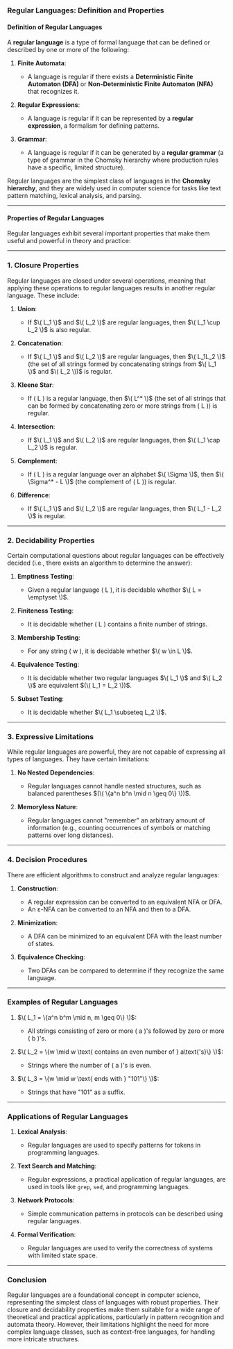 ### **Regular Languages: Definition and Properties**

#### **Definition of Regular Languages**

A **regular language** is a type of formal language that can be defined or described by one or more of the following:

1. **Finite Automata**:
   - A language is regular if there exists a **Deterministic Finite Automaton (DFA)** or **Non-Deterministic Finite Automaton (NFA)** that recognizes it.

2. **Regular Expressions**:
   - A language is regular if it can be represented by a **regular expression**, a formalism for defining patterns.

3. **Grammar**:
   - A language is regular if it can be generated by a **regular grammar** (a type of grammar in the Chomsky hierarchy where production rules have a specific, limited structure).

Regular languages are the simplest class of languages in the **Chomsky hierarchy**, and they are widely used in computer science for tasks like text pattern matching, lexical analysis, and parsing.

---

#### **Properties of Regular Languages**

Regular languages exhibit several important properties that make them useful and powerful in theory and practice:

---

### **1. Closure Properties**

Regular languages are closed under several operations, meaning that applying these operations to regular languages results in another regular language. These include:

1. **Union**:
   - If $\( L_1 \)$ and $\( L_2 \)$ are regular languages, then $\( L_1 \cup L_2 \)$ is also regular.

2. **Concatenation**:
   - If $\( L_1 \)$ and $\( L_2 \)$ are regular languages, then $\( L_1L_2 \)$ (the set of all strings formed by concatenating strings from $\( L_1 \)$ and $\( L_2 \))$ is regular.

3. **Kleene Star**:
   - If \( L \) is a regular language, then $\( L^* \)$ (the set of all strings that can be formed by concatenating zero or more strings from \( L \)) is regular.

4. **Intersection**:
   - If $\( L_1 \)$ and $\( L_2 \)$ are regular languages, then $\( L_1 \cap L_2 \)$ is regular.

5. **Complement**:
   - If \( L \) is a regular language over an alphabet $\( \Sigma \)$, then $\( \Sigma^* - L \)$ (the complement of \( L \)) is regular.

6. **Difference**:
   - If $\( L_1 \)$ and $\( L_2 \)$ are regular languages, then $\( L_1 - L_2 \)$ is regular.

---

### **2. Decidability Properties**

Certain computational questions about regular languages can be effectively decided (i.e., there exists an algorithm to determine the answer):

1. **Emptiness Testing**:
   - Given a regular language \( L \), it is decidable whether $\( L = \emptyset \)$.

2. **Finiteness Testing**:
   - It is decidable whether \( L \) contains a finite number of strings.

3. **Membership Testing**:
   - For any string \( w \), it is decidable whether $\( w \in L \)$.

4. **Equivalence Testing**:
   - It is decidable whether two regular languages $\( L_1 \)$ and $\( L_2 \)$ are equivalent $(\( L_1 = L_2 \))$.

5. **Subset Testing**:
   - It is decidable whether $\( L_1 \subseteq L_2 \)$.

---

### **3. Expressive Limitations**

While regular languages are powerful, they are not capable of expressing all types of languages. They have certain limitations:

1. **No Nested Dependencies**:
   - Regular languages cannot handle nested structures, such as balanced parentheses $(\( \{a^n b^n \mid n \geq 0\} \))$.

2. **Memoryless Nature**:
   - Regular languages cannot "remember" an arbitrary amount of information (e.g., counting occurrences of symbols or matching patterns over long distances).

---

### **4. Decision Procedures**

There are efficient algorithms to construct and analyze regular languages:

1. **Construction**:
   - A regular expression can be converted to an equivalent NFA or DFA.
   - An ε-NFA can be converted to an NFA and then to a DFA.

2. **Minimization**:
   - A DFA can be minimized to an equivalent DFA with the least number of states.

3. **Equivalence Checking**:
   - Two DFAs can be compared to determine if they recognize the same language.

---

### **Examples of Regular Languages**

1. $\( L_1 = \{a^n b^m \mid n, m \geq 0\} \)$:
   - All strings consisting of zero or more \( a \)'s followed by zero or more \( b \)'s.

2. $\( L_2 = \{w \mid w \text{ contains an even number of } a\text{'s}\} \)$:
   - Strings where the number of \( a \)'s is even.

3. $\( L_3 = \{w \mid w \text{ ends with } "101"\} \)$:
   - Strings that have "101" as a suffix.

---

### **Applications of Regular Languages**

1. **Lexical Analysis**:
   - Regular languages are used to specify patterns for tokens in programming languages.

2. **Text Search and Matching**:
   - Regular expressions, a practical application of regular languages, are used in tools like `grep`, `sed`, and programming languages.

3. **Network Protocols**:
   - Simple communication patterns in protocols can be described using regular languages.

4. **Formal Verification**:
   - Regular languages are used to verify the correctness of systems with limited state space.

---

### **Conclusion**

Regular languages are a foundational concept in computer science, representing the simplest class of languages with robust properties. Their closure and decidability properties make them suitable for a wide range of theoretical and practical applications, particularly in pattern recognition and automata theory. However, their limitations highlight the need for more complex language classes, such as context-free languages, for handling more intricate structures.
